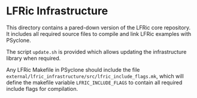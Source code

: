 # LFRic Infrastructure

This directory contains a pared-down version of the LFRic core
repository. It includes all required source files to compile
and link LFRic examples with PSyclone.

The script ``update.sh`` is provided which allows updating
the infrastructure library when required.

Any LFRic Makefile in PSyclone should include the file
``external/lfric_infrastructure/src/lfric_include_flags.mk``,
which will define the makefile variable ``LFRIC_INCLUDE_FLAGS`` to contain
all required include flags for compilation.
